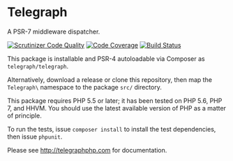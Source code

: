 # Telegraph

A PSR-7 middleware dispatcher.

[![Scrutinizer Code Quality](https://scrutinizer-ci.com/g/telegraphphp/Telegraph.Telegraph/badges/quality-score.png?b=1.x)](https://scrutinizer-ci.com/g/telegraphphp/Telegraph.Telegraph/?branch=1.x) [![Code Coverage](https://scrutinizer-ci.com/g/telegraphphp/Telegraph.Telegraph/badges/coverage.png?b=1.x)](https://scrutinizer-ci.com/g/telegraphphp/Telegraph.Telegraph/?branch=1.x) [![Build Status](https://scrutinizer-ci.com/g/telegraphphp/Telegraph.Telegraph/badges/build.png?b=1.x)](https://scrutinizer-ci.com/g/telegraphphp/Telegraph.Telegraph/build-status/1.x)

This package is installable and PSR-4 autoloadable via Composer as `telegraph/telegraph`.

Alternatively, download a release or clone this repository, then map the `Telegraph\` namespace to the package `src/` directory.

This package requires PHP 5.5 or later; it has been tested on PHP 5.6, PHP 7, and HHVM. You should use the latest available version of PHP as a matter of principle.

To run the tests, issue `composer install` to install the test dependencies, then issue `phpunit`.

Please see <http://telegraphphp.com> for documentation.
